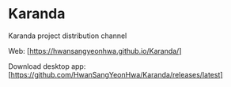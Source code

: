 # Karanda
Karanda project distribution channel

Web: [https://hwansangyeonhwa.github.io/Karanda/]

Download desktop app: [https://github.com/HwanSangYeonHwa/Karanda/releases/latest]

